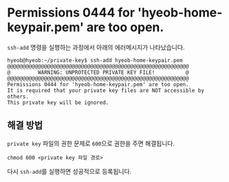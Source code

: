 # Permissions 0444 for 'hyeob-home-keypair.pem' are too open.

`ssh-add` 명령을 실행하는 과정에서 아래의 에러메시지가 나타났습니다.

```
hyeob@hyeob:~/private-key$ ssh-add hyeob-home-keypair.pem
@@@@@@@@@@@@@@@@@@@@@@@@@@@@@@@@@@@@@@@@@@@@@@@@@@@@@@@@@@@
@         WARNING: UNPROTECTED PRIVATE KEY FILE!          @
@@@@@@@@@@@@@@@@@@@@@@@@@@@@@@@@@@@@@@@@@@@@@@@@@@@@@@@@@@@
Permissions 0444 for 'hyeob-home-keypair.pem' are too open.
It is required that your private key files are NOT accessible by others.
This private key will be ignored.
```


## 해결 방법

`private key` 파일의 권한 문제로 `600`으로 권한을 주면 해결됩니다.   

```
chmod 600 <private key 파일 경로>
```


다시 `ssh-add`를 실행하면 성공적으로 등록됩니다. 

